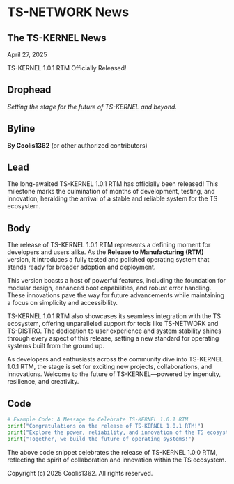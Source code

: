 # TS-NETWORK News

## The TS-KERNEL News

April 27, 2025

TS-KERNEL 1.0.1 RTM Officially Released!

## Drophead  

*Setting the stage for the future of TS-KERNEL and beyond.*

## Byline  

**By Coolis1362** (or other authorized contributors)

## Lead  

The long-awaited TS-KERNEL 1.0.1 RTM has officially been released! This milestone marks the culmination of months of development, testing, and innovation, heralding the arrival of a stable and reliable system for the TS ecosystem.

## Body  

The release of TS-KERNEL 1.0.1 RTM represents a defining moment for developers and users alike. As the **Release to Manufacturing (RTM)** version, it introduces a fully tested and polished operating system that stands ready for broader adoption and deployment.

This version boasts a host of powerful features, including the foundation for modular design, enhanced boot capabilities, and robust error handling. These innovations pave the way for future advancements while maintaining a focus on simplicity and accessibility.

TS-KERNEL 1.0.1 RTM also showcases its seamless integration with the TS ecosystem, offering unparalleled support for tools like TS-NETWORK and TS-DISTRO. The dedication to user experience and system stability shines through every aspect of this release, setting a new standard for operating systems built from the ground up.

As developers and enthusiasts across the community dive into TS-KERNEL 1.0.1 RTM, the stage is set for exciting new projects, collaborations, and innovations. Welcome to the future of TS-KERNEL—powered by ingenuity, resilience, and creativity.

## Code

```python
# Example Code: A Message to Celebrate TS-KERNEL 1.0.1 RTM
print("Congratulations on the release of TS-KERNEL 1.0.1 RTM!")
print("Explore the power, reliability, and innovation of the TS ecosystem.")
print("Together, we build the future of operating systems!")
```

The above code snippet celebrates the release of TS-KERNEL 1.0.0 RTM, reflecting the spirit of collaboration and innovation within the TS ecosystem.

Copyright (c) 2025 Coolis1362. All rights reserved.
